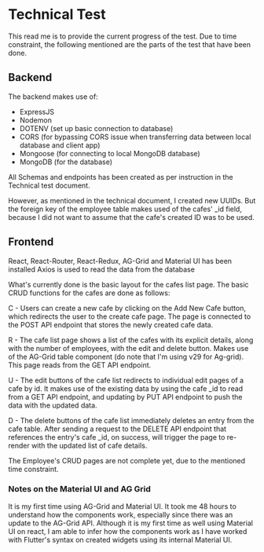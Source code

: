 # Technical Test

This read me is to provide the current progress of the test. Due to time constraint, the following mentioned are the parts of the test that have been done.

## Backend
The backend makes use of:
- ExpressJS
- Nodemon
- DOTENV (set up basic connection to database)
- CORS (for bypassing CORS issue when transferring data between local database and client app)
- Mongoose (for connecting to local MongoDB database)
- MongoDB (for the database)

All Schemas and endpoints has been created as per instruction in the Technical test document.

However, as mentioned in the technical document, I created new UUIDs. But the foreign key of the employee table makes used of the cafes' _id field, because I did not want to assume that the cafe's created ID was to be used.


## Frontend
React, React-Router, React-Redux, AG-Grid and Material UI has been installed
Axios is used to read the data from the database

What's currently done is the basic layout for the cafes list page. The basic CRUD functions for the cafes are done as follows:

C - Users can create a new cafe by clicking on the Add New Cafe button, which redirects the user to the create cafe page. The page is connected to the POST API endpoint that stores the newly created cafe data.

R - The cafe list page shows a list of the cafes with its explicit details, along with the number of employees, with the edit and delete button. Makes use of the AG-Grid table component (do note that I'm using v29 for Ag-grid). This page reads from the GET API endpoint.

U - The edit buttons of the cafe list redirects to individual edit pages of a cafe by id. It makes use of the existing data by using the cafe _id to read from a GET API endpoint, and updating by PUT API endpoint to push the data with the updated data.

D - The delete buttons of the cafe list immediately deletes an entry from the cafe table. After sending a request to the DELETE API endpoint that references the entry's cafe _id, on success, will trigger the page to re-render with the updated list of cafe details.

The Employee's CRUD pages are not complete yet, due to the mentioned time constraint.

### Notes on the Material UI and AG Grid
It is my first time using AG-Grid and Material UI. It took me 48 hours to understand how the components work, especially since there was an update to the AG-Grid API. Although it is my first time as well using Material UI on react, I am able to infer how the components work as I have worked with Flutter's syntax on created widgets using its internal Material UI.
